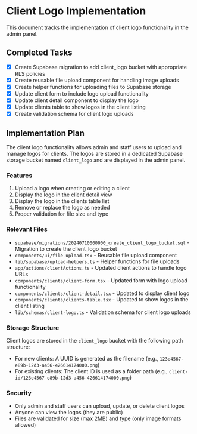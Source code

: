 # Client Logo Implementation

This document tracks the implementation of client logo functionality in the admin panel.

## Completed Tasks

- [x] Create Supabase migration to add client_logo bucket with appropriate RLS policies
- [x] Create reusable file upload component for handling image uploads
- [x] Create helper functions for uploading files to Supabase storage
- [x] Update client form to include logo upload functionality
- [x] Update client detail component to display the logo
- [x] Update clients table to show logos in the client listing
- [x] Create validation schema for client logo uploads

## Implementation Plan

The client logo functionality allows admin and staff users to upload and manage logos for clients. The logos are stored in a dedicated Supabase storage bucket named `client_logo` and are displayed in the admin panel.

### Features

1. Upload a logo when creating or editing a client
2. Display the logo in the client detail view
3. Display the logo in the clients table list
4. Remove or replace the logo as needed
5. Proper validation for file size and type

### Relevant Files

- `supabase/migrations/20240710000000_create_client_logo_bucket.sql` - Migration to create the client_logo bucket
- `components/ui/file-upload.tsx` - Reusable file upload component
- `lib/supabase/upload-helpers.ts` - Helper functions for file uploads
- `app/actions/clientActions.ts` - Updated client actions to handle logo URLs
- `components/clients/client-form.tsx` - Updated form with logo upload functionality
- `components/clients/client-detail.tsx` - Updated to display client logo
- `components/clients/clients-table.tsx` - Updated to show logos in the client listing
- `lib/schemas/client-logo.ts` - Validation schema for client logo uploads

### Storage Structure

Client logos are stored in the `client_logo` bucket with the following path structure:
- For new clients: A UUID is generated as the filename (e.g., `123e4567-e89b-12d3-a456-426614174000.png`)
- For existing clients: The client ID is used as a folder path (e.g., `client-id/123e4567-e89b-12d3-a456-426614174000.png`)

### Security

- Only admin and staff users can upload, update, or delete client logos
- Anyone can view the logos (they are public)
- Files are validated for size (max 2MB) and type (only image formats allowed) 